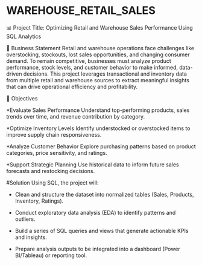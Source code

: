 # WAREHOUSE_RETAIL_SALES


📊 Project Title: Optimizing Retail and Warehouse Sales Performance Using SQL Analytics




🧩 Business Statement
Retail and warehouse operations face challenges like overstocking, stockouts, lost sales opportunities, and changing consumer demand. To remain competitive, businesses must analyze product performance, stock levels, and customer behavior to make informed, data-driven decisions.
This project leverages transactional and inventory data from multiple retail and warehouse sources to extract meaningful insights that can drive operational efficiency and profitability.

🎯 Objectives

*Evaluate Sales Performance
 Understand top-performing products, sales trends over time, and revenue contribution by category.

*Optimize Inventory Levels
 Identify understocked or overstocked items to improve supply chain responsiveness.

*Analyze Customer Behavior
 Explore purchasing patterns based on product categories, price sensitivity, and ratings.

*Support Strategic Planning
 Use historical data to inform future sales forecasts and restocking decisions.

#Solution
Using SQL, the project will:

* Clean and structure the dataset into normalized tables (Sales, Products, Inventory, Ratings).


* Conduct exploratory data analysis (EDA) to identify patterns and outliers.


* Build a series of SQL queries and views that generate actionable KPIs and insights.


* Prepare analysis outputs to be integrated into a dashboard (Power BI/Tableau) or reporting tool.





